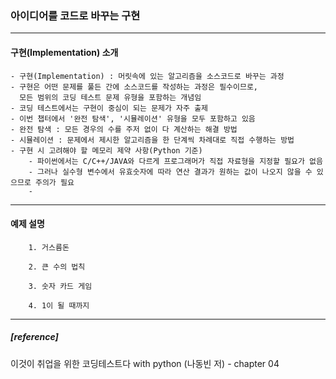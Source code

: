 ### 아이디어를 코드로 바꾸는 구현
--------------------------------------------------------------------------------------------------------------------------------  
#### 구현(Implementation) 소개
	- 구현(Implementation) : 머릿속에 있는 알고리즘을 소스코드로 바꾸는 과정
	- 구현은 어떤 문제를 풀든 간에 소스코드를 작성하는 과정은 필수이므로,
	  모든 범위의 코딩 테스트 문제 유형을 포함하는 개념임
	- 코딩 테스트에서는 구현이 중심이 되는 문제가 자주 출제
	- 이번 챕터에서 '완전 탐색', '시뮬레이션' 유형을 모두 포함하고 있음
	- 완전 탐색 : 모든 경우의 수를 주저 없이 다 계산하는 해결 방법
	- 시뮬레이션 : 문제에서 제시한 알고리즘을 한 단계씩 차례대로 직접 수행하는 방법
	- 구현 시 고려해야 할 메모리 제약 사항(Python 기준)
		- 파이썬에서는 C/C++/JAVA와 다르게 프로그래머가 직접 자료형을 지정할 필요가 없음
		- 그러나 실수형 변수에서 유효숫자에 따라 연산 결과가 원하는 값이 나오지 않을 수 있으므로 주의가 필요
		- 
--------------------------------------------------------------------------------------------------------------------------------
#### 예제 설명
		1. 거스름돈
		
		2. 큰 수의 법칙
		
		3. 숫자 카드 게임
		
		4. 1이 될 때까지
--------------------------------------------------------------------------------------------------------------------------------
##### [reference]
이것이 취업을 위한 코딩테스트다 with python (나동빈 저) - chapter 04

